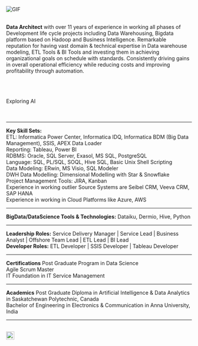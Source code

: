
<img align="left" alt="GIF" src="https://user-images.githubusercontent.com/103459693/196075984-ef8aa13e-06fb-4f82-9f0b-409a279ef2f1.gif" />
<br />
<br />

<p class="text-center">
  
**Data Architect** with over 11 years of experience in working all phases of Development life cycle projects including Data Warehousing, Bigdata platform based on Hadoop and Business Intelligence. Remarkable reputation for having vast domain & technical expertise in Data warehouse modeling, ETL Tools & BI Tools and investing them in achieving organizational goals on schedule with standards. Consistently driving gains in overall operational efficiency while reducing costs and improving profitability through automation.
</p>
<br />
<br />
<br />
Exploring AI
<br />
<br />
<br />

***
**Key Skill Sets:**  
ETL: Informatica Power Center, Informatica IDQ, Informatica BDM (Big Data Management), SSIS, APEX Data Loader  
Reporting: Tableau, Power BI  
RDBMS: Oracle, SQL Server, Exasol, MS SQL, PostgreSQL  
Language: SQL, PL/SQL, SOQL, Hive SQL, Basic Unix Shell Scripting  
Data Modeling: ERwin, MS Visio, SQL Modeler  
DWH Data Modelling: Dimensional Modelling with Star & Snowflake  
Project Management Tools: JIRA, Kanban  
Experience in working outlier Source Systems are Seibel CRM, Veeva CRM, SAP HANA  
Experience in working in Cloud Platforms like Azure, AWS  
***
**BigData/DataScience Tools & Technologies:** Dataiku, Dermio, Hive, Python
***
**Leadership Roles:** Service Delivery Manager | Service Lead | Business Analyst | Offshore Team Lead | ETL Lead | BI Lead  
**Developer Roles:** ETL Developer | SSIS Developer | Tableau Developer
***
**Certifications**
Post Graduate Program in Data Science  
Agile Scrum Master  
IT Foundation in IT Service Management  
***
**Academics**
Post Graduate Diploma in Artificial Intelligence & Data Analytics in Saskatchewan Polytechnic, Canada  
Bachelor of Engineering in Electronics & Communication in Anna University, India  
***

  
<br />

<a href="https://www.linkedin.com/in/suganya-arumugam-manickam-82811466/">
  <img align="left" alt="Suganya's LinkedIN" width="22px" src="https://raw.githubusercontent.com/peterthehan/peterthehan/master/assets/linkedin.svg" />
</a>

